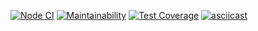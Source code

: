 [![Node CI](https://github.com/mishchenkoandrey/frontend-project-lvl2/workflows/Node%20CI/badge.svg)](https://github.com/mishchenkoandrey/frontend-project-lvl2/actions)
[![Maintainability](https://api.codeclimate.com/v1/badges/1345e84d6a8a763d1aa7/maintainability)](https://codeclimate.com/github/mishchenkoandrey/frontend-project-lvl2/maintainability)
[![Test Coverage](https://api.codeclimate.com/v1/badges/a99a88d28ad37a79dbf6/test_coverage)](https://codeclimate.com/github/mishchenkoandrey/frontend-project-lvl2/test_coverage)
[![asciicast](https://asciinema.org/a/BIZ05FkGMiDcGqwqdrSrcg4r7.svg)](https://asciinema.org/a/BIZ05FkGMiDcGqwqdrSrcg4r7)
